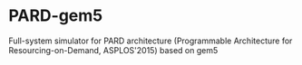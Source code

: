# PARD-gem5
Full-system simulator for PARD architecture (Programmable Architecture for Resourcing-on-Demand, ASPLOS'2015) based on gem5
